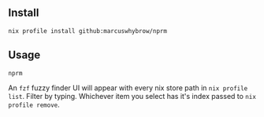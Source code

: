 ## Install

```shell
nix profile install github:marcuswhybrow/nprm
```

## Usage 

```shell
nprm
```

An `fzf` fuzzy finder UI will appear with every nix store path in `nix profile list`. Filter by typing. Whichever item you select has it's index passed to `nix profile remove`.
